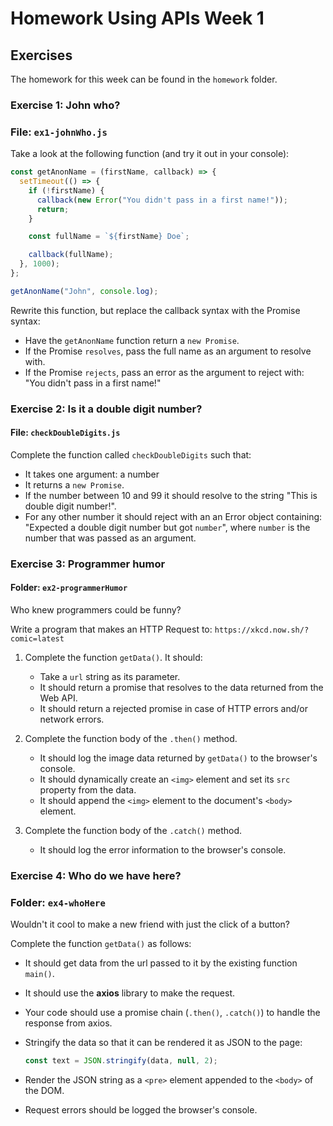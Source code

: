 # Homework Using APIs Week 1

## Exercises

The homework for this week can be found in the `homework` folder.

### Exercise 1: John who?

### File: `ex1-johnWho.js`

Take a look at the following function (and try it out in your console):

```js
const getAnonName = (firstName, callback) => {
  setTimeout(() => {
    if (!firstName) {
      callback(new Error("You didn't pass in a first name!"));
      return;
    }

    const fullName = `${firstName} Doe`;

    callback(fullName);
  }, 1000);
};

getAnonName("John", console.log);
```

Rewrite this function, but replace the callback syntax with the Promise syntax:

- Have the `getAnonName` function return a `new Promise`.
- If the Promise `resolves`, pass the full name as an argument to resolve with.
- If the Promise `rejects`, pass an error as the argument to reject with: "You didn't pass in a first name!"

### Exercise 2: Is it a double digit number?

#### File: `checkDoubleDigits.js`

Complete the function called `checkDoubleDigits` such that:

- It takes one argument: a number
- It returns a `new Promise`.
- If the number between 10 and 99 it should resolve to the string "This is double digit number!".
- For any other number it should reject with an an Error object containing: "Expected a double digit number but got `number`", where `number` is the number that was passed as an argument.

### Exercise 3: Programmer humor

#### Folder: `ex2-programmerHumor`

Who knew programmers could be funny?

Write a program that makes an HTTP Request to: `https://xkcd.now.sh/?comic=latest`

1. Complete the function `getData()`. It should:

   - Take a `url` string as its parameter.
   - It should return a promise that resolves to the data returned from the Web API.
   - It should return a rejected promise in case of HTTP errors and/or network errors.

2. Complete the function body of the `.then()` method.

   - It should log the image data returned by `getData()` to the browser's console.
   - It should dynamically create an `<img>` element and set its `src` property from the data.
   - It should append the `<img>` element to the document's `<body>` element.

3. Complete the function body of the `.catch()` method.

   - It should log the error information to the browser's console.

### Exercise 4: Who do we have here?

### Folder: `ex4-whoHere`

Wouldn't it cool to make a new friend with just the click of a button?

Complete the function `getData()` as follows:

- It should get data from the url passed to it by the existing function `main()`.
- It should use the **axios** library to make the request.
- Your code should use a promise chain (`.then()`, `.catch()`) to handle the response from axios.
- Stringify the data so that it can be rendered it as JSON to the page:

  ```js
  const text = JSON.stringify(data, null, 2);
  ```

- Render the JSON string as a `<pre>` element appended to the `<body>` of the DOM.
- Request errors should be logged the browser's console.
